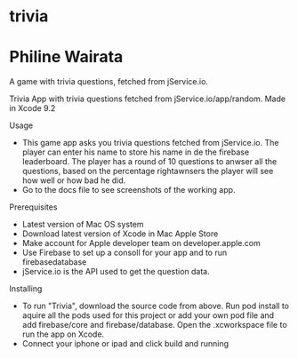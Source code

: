 # trivia
# Philine Wairata

A game with trivia questions, fetched from jService.io.

Trivia
App with trivia questions fetched from jService.io/app/random. Made in Xcode 9.2

Usage
- This game app asks you trivia questions fetched from jService.io. The player can enter his name to
store his name in de the firebase leaderboard. The player has a round of 10 questions to anwser all the questions,
based on the percentage rightawnsers the player will see how well or how bad he did. 
- Go to the docs file to see screenshots of the working app.

Prerequisites

- Latest version of Mac OS system
- Download latest version of Xcode in Mac Apple Store
- Make account for Apple developer team on developer.apple.com
- Use Firebase to set up a consoll for your app and to run firebasedatabase
- jService.io is the API used to get the question data.


Installing

- To run "Trivia", download the source code from above. Run pod install to aquire all the pods used for this project 
or add your own pod file and add firebase/core and firebase/database. Open the .xcworkspace file to run the app on Xcode.
- Connect your iphone or ipad and click build and running
